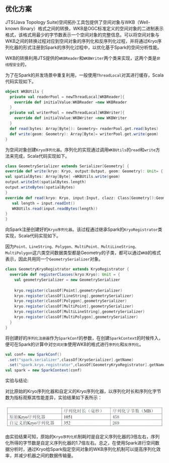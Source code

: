 ## 优化方案

JTS(Java Topology Suite)空间拓扑工具包提供了空间对象与WKB（Well-known Binary）格式之间的转换，WKB是OGC标准定义的空间对象的二进制表示格式，该格式用最少的字节数表示一个空间对象的完整信息。可以将空间对象与WKB之间的转换过程对应到空间对象的序列化和反序列化过程，并将通过Kryo序列化器的形式注册到Spark的序列化过程中，以优化基于Spark的空间分析性能。

WKB的转换利用JTS提供的`WKBReader`和`WKBWriter`两个类来实现，这两个类是`非线程安全`的，

为了在Spark的并发场景中重复利用，一般使用`ThreadLocal`对其进行缓存，Scala代码实现如下。

```scala
object WKBUtils {
  private val readerPool = newThreadLocal[WKBReader]{
    override def initialValue:WKBReader =new WKBReader
  }
  private val writerPool = newThreadLocal[WKBWriter]{
    override def initialValue:WKBWriter =new WKBWriter
  }
  def read(bytes: Array[Byte]): Geometry= readerPool.get.read(bytes)
  def write(geom: Geometry): Array[Byte]= writerPool.get.write(geom)
}
```

为空间对象创建`Kryo序列化器`。序列化的实现通过调用`WKBUtils`的`read`和`write`方法来完成，Scala代码实现如下。

```scala
class GeometrySerializer extends Serializer[Geometry] {
override def write(kryo: Kryo, output:Output, geom: Geometry): Unit= {
val spatialBytes: Array[Byte] =WKBUtils.write(geom)
output.writeInt(spatialBytes.length)
output.writeBytes(spatialBytes)
}
override def read(kryo: Kryo, input:Input, clazz: Class[Geometry]):Geometry= {
   val length = input.readInt()
   WKBUtils.read(input.readBytes(length))
}
}
```

向Spark注册创建好的`Kryo序列化器`。该过程通过继承Spark的`KryoRegistrator`类实现，Scala代码实现如下。

因为`Point、LineString、Polygon、MultiPoint、MultiLineString、MultiPolygon`这六类空间数据类型都是Geometry的子类，都可以通过`WKB`的格式表示，因此共用同一个`GeometrySerializer`对象。

```scala
class GeometryKryoRegistrator extends KryoRegistrator {
  override def registerClasses(kryo:Kryo): Unit = {
    val geometrySerializer = new GeometrySerializer

    kryo.register(classOf[Point],geometrySerializer)
    kryo.register(classOf[LineString],geometrySerializer)
    kryo.register(classOf[Polygon],geometrySerializer)
    kryo.register(classOf[MultiPoint],geometrySerializer)
    kryo.register(classOf[MultiLineString],geometrySerializer)
    kryo.register(classOf[MultiPolygon],geometrySerializer)
  }
}
```

将创建好的`序列化注册器`作为`SparkConf`的参数，在创建`SparkContext`的时候传入，便可在Spark的计算中对`空间对象`使用WKB的格式进行`序列化`和`反序列化`。

```scala
val conf= new SparkConf()
 .set("spark.serializer",classOf[KryoSerializer].getName)
 .set("spark.kryo.registrator",classOf[GeometryKryoRegistrator].getName)
val spark = new SparkContext(conf)
```

实验与结论:

对比原始的Kryo序列化器和自定义的Kryo序列化器，以序列化时长和序列化字节数为指标观察其性能差异，实验结果如下表所示：

![image](https://raw.githubusercontent.com/YutingYao/DailyJupyter/main/imageSever/image.641jkn903100.png)

由实验结果可知，原始的`Kryo序列化机`制耗时是自定义序列化器的3倍左右，序列化所得的字节数是自定义序列化器的1.7倍左右。总之，在使用Spark进行空间数据分析时，通过Kryo给Spark指定空间对象的WKB序列化机制可以提高序列化效率，并减少机器之间的数据传输量。